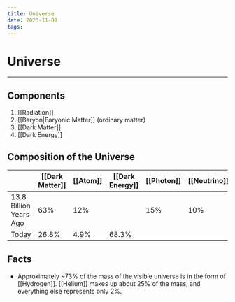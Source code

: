 ```yaml
---
title: Universe
date: 2023-11-08
tags:
---
```


# Universe

---

## Components

1. [[Radiation]]
2. [[Baryon|Baryonic Matter]] (ordinary matter)
3. [[Dark Matter]]
4. [[Dark Energy]]

## Composition of the Universe

|                        | [[Dark Matter]] | [[Atom]] | [[Dark Energy]] | [[Photon]] | [[Neutrino]] |
| ---------------------- | --------------- | -------- | --------------- | ---------- | ------------ |
| 13.8 Billion Years Ago | 63%             | 12%      |                 | 15%        | 10%          |
| Today                  | 26.8%           | 4.9%     | 68.3%           |            |              |

## Facts

- Approximately ~73% of the mass of the visible universe is in the form of [[Hydrogen]]. [[Helium]] makes up about 25% of the mass, and everything else represents only 2%.
